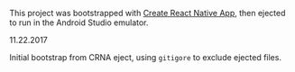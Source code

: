 This project was bootstrapped with [Create React Native App](https://github.com/react-community/create-react-native-app), then ejected to run in the Android Studio emulator.

11.22.2017

Initial bootstrap from CRNA eject, using `gitigore` to exclude ejected files.

